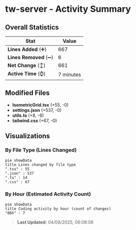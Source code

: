 # tw-server - Activity Summary 

## Overall Statistics

| Stat                   | Value                                                             |
| ---------------------- | ----------------------------------------------------------------- |
| **Lines Added** (➕)   | 667                                          |
| **Lines Removed** (➖) | 6                                        |
| **Net Change** (↕)    | 661                |
| **Active Time** (⌚)   | 7 minutes |


## Modified Files
- **IsometricGrid.tsx** (+55, -0)
- **settings.json** (+537, -0)
- **utils.ts** (+8, -6)
- **tailwind.css** (+67, -0)

## Visualizations

### By File Type (Lines Changed)

```mermaid
pie showData
title Lines changed by file type
".tsx" : 55
".json" : 537
".ts" : 14
".css" : 67
```

### By Hour (Estimated Activity Count)

```mermaid
pie showData
title Coding activity by hour (count of changes)
"06h" : 7
```


> **Last Updated:** 04/08/2025, 06:08:08